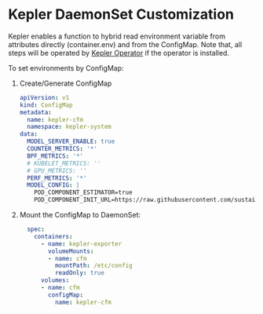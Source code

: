 # Kepler DaemonSet Customization

Kepler enables a function to hybrid read environment variable from attributes directly (container.env) and from the ConfigMap. Note that, all steps will be operated by [Kepler Operator](https://github.com/sustainable-computing-io/kepler-operator) if the operator is installed.

To set environments by ConfigMap:

1. Create/Generate ConfigMap

    ```yaml
    apiVersion: v1
    kind: ConfigMap
    metadata:
      name: kepler-cfm
      namespace: kepler-system
    data:
      MODEL_SERVER_ENABLE: true
      COUNTER_METRICS: '*'
      BPF_METRICS: '*'
      # KUBELET_METRICS: ''
      # GPU_METRICS: ''
      PERF_METRICS: '*'
      MODEL_CONFIG: |
        POD_COMPONENT_ESTIMATOR=true
        POD_COMPONENT_INIT_URL=https://raw.githubusercontent.com/sustainable-computing-io/kepler-model-server/main/tests/test_models/DynComponentPower/CgroupOnly/ScikitMixed.zip
    ```

2. Mount the ConfigMap to DaemonSet:

    ```yaml
      spec:
        containers:
          - name: kepler-exporter
            volumeMounts:
            - name: cfm
              mountPath: /etc/config
              readOnly: true
          volumes:
          - name: cfm
            configMap:
              name: kepler-cfm
    ```
